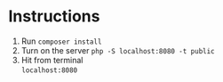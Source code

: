 # Instructions

1. Run `composer install`
1. Turn on the server `php -S localhost:8080 -t public`
1. Hit from terminal  
`localhost:8080`